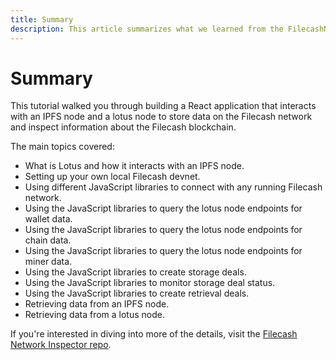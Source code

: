 ```yaml
---
title: Summary
description: This article summarizes what we learned from the FilecashNetwork Inspector tutorial.
---
```


# Summary

This tutorial walked you through building a React application that interacts with an IPFS node and a lotus node to store data on the Filecash network and inspect information about the Filecash blockchain.

The main topics covered:

- What is Lotus and how it interacts with an IPFS node.
- Setting up your own local Filecash devnet.
- Using different JavaScript libraries to connect with any running Filecash network.
- Using the JavaScript libraries to query the lotus node endpoints for wallet data.
- Using the JavaScript libraries to query the lotus node endpoints for chain data.
- Using the JavaScript libraries to query the lotus node endpoints for miner data.
- Using the JavaScript libraries to create storage deals.
- Using the JavaScript libraries to monitor storage deal status.
- Using the JavaScript libraries to create retrieval deals.
- Retrieving data from an IPFS node.
- Retrieving data from a lotus node.

If you're interested in diving into more of the details, visit the [Filecash Network Inspector repo](https://github.com/filecoin-shipyard/filecoin-network-inspector/).
